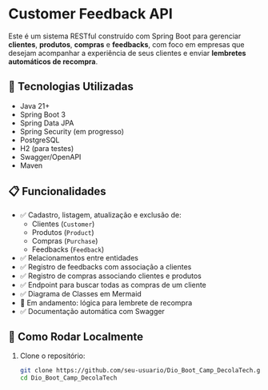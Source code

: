 # Customer Feedback API

Este é um sistema RESTful construído com Spring Boot para gerenciar **clientes**, **produtos**, **compras** e **feedbacks**, com foco em empresas que desejam acompanhar a experiência de seus clientes e enviar **lembretes automáticos de recompra**.

## 🔧 Tecnologias Utilizadas

- Java 21+
- Spring Boot 3
- Spring Data JPA
- Spring Security (em progresso)
- PostgreSQL
- H2 (para testes)
- Swagger/OpenAPI
- Maven

## 📋 Funcionalidades

- ✅ Cadastro, listagem, atualização e exclusão de:
  - Clientes (`Customer`)
  - Produtos (`Product`)
  - Compras (`Purchase`)
  - Feedbacks (`Feedback`)
- ✅ Relacionamentos entre entidades
- ✅ Registro de feedbacks com associação a clientes
- ✅ Registro de compras associando clientes e produtos
- ✅ Endpoint para buscar todas as compras de um cliente
- ✅ Diagrama de Classes em Mermaid
- 🔄 Em andamento: lógica para lembrete de recompra
- ✅ Documentação automática com Swagger

## 🚀 Como Rodar Localmente

1. Clone o repositório:
   ```bash
   git clone https://github.com/seu-usuario/Dio_Boot_Camp_DecolaTech.git
   cd Dio_Boot_Camp_DecolaTech
